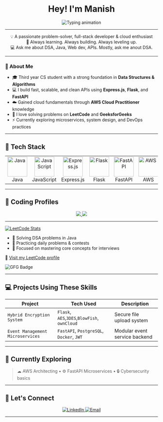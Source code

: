 <h1 align="center">Hey! I'm Manish </h1>

<p align="center">
  <img src="https://readme-typing-svg.demolab.com?font=Fira+Code&size=24&pause=700&color=00ff99&center=true&width=400&lines=Java+%7C+DSA+%7C+FastAPI+%7C+AWS+%7C+Web+Dev" alt="Typing animation" />
</p>

---

<p align="center">
  💡 A passionate problem-solver, full-stack developer & cloud enthusiast <br>
  🧠 Always learning. Always building. Always leveling up.<br>
  💻 Ask me about DSA, Java, Web dev, APIs. Mostly, ask me anout DSA.
</p>

---

### 🚀 About Me

- 🎓 Third year CS student with a strong foundation in **Data Structures & Algorithms**
- 💻 I build fast, scalable, and clean APIs using **Express.js**, **Flask**, and **FastAPI**
- ☁️ Gained cloud fundamentals through **AWS Cloud Practitioner** knowledge
- 🧩 I love solving problems on **LeetCode** and **GeeksforGeeks**
- ⚡ Currently exploring microservices, system design, and DevOps practices



---

## 🚀 Tech Stack


<table align="center">
  <tr>
    <td align="center" width="96">
      <img src="https://techstack-generator.vercel.app/java-icon.svg" alt="Java" width="65" height="65" />
      <br>Java
    </td>
    <td align="center" width="96">
      <img src="https://techstack-generator.vercel.app/js-icon.svg" alt="JavaScript" width="65" height="65" />
      <br>JavaScript
    </td>
    <td align="center" width="96">
      <img src="https://techstack-generator.vercel.app/express-icon.svg" alt="Express.js" width="65" height="65" />
      <br>Express.js
    </td>
    <td align="center" width="96">
      <img src="https://upload.wikimedia.org/wikipedia/commons/8/88/Flask_logo.svg" alt="Flask" width="65" height="65" />
      <br>Flask
    </td>
    <td align="center" width="96">
      <img src="https://techicons.dev/icons/fastapi.svg" alt="FastAPI" width="65" height="65" />
      <br>FastAPI
    </td>
    <td align="center" width="96">
      <img src="https://techstack-generator.vercel.app/aws-icon.svg" alt="AWS" width="65" height="65" />
      <br>AWS
    </td>
    <td align="center" width="96">
      <img src="https://upload.wikimedia.org/wikipedia/commons/a/a4/Postgresql_elephant.svg" alt="PostgreSQL" width="65" height="65" />
      <br>PostgreSQL
    </td>
  </tr>
</table>




---

## 📘 Coding Profiles

<div align="center">
  <a href="https://leetcode.com/u/ManishGirishPatil/" target="_blank">
    <img src="https://img.shields.io/badge/LeetCode-%23007ACC.svg?&style=for-the-badge&logo=leetcode&logoColor=white" />

    
  </a>

  
  <a href="https://www.geeksforgeeks.org/user/itsmanhy69/" target="_blank">
    <img src="https://img.shields.io/badge/GeeksforGeeks-28a745?style=for-the-badge&logo=geeksforgeeks&logoColor=white" />
  </a>
</div>

---

[![LeetCode Stats](https://leetcard.jacoblin.cool/ManishGirishPatil?theme=dark&font=Arial&ext=contest)](https://leetcode.com/u/ManishGirishPatil/)

- 🔹 Solving DSA problems in Java
- 🔹 Practicing daily problems & contests
- 🔹 Focused on mastering core concepts for interviews

🔗 [Visit my LeetCode profile](https://leetcode.com/u/ManishGirishPatil/)


![GFG Badge](https://img.shields.io/badge/GeeksforGeeks-Active%20User-green?logo=geeksforgeeks&style=flat)

---

## 💻 Projects Using These Skills

| Project | Tech Used | Description |
|--------|------------|-------------|
| `Hybrid Encryption System` | `Flask`, `AES`,`3DES`,`BlowFish`, `ownCloud` | Secure file upload system |
| `Event Management Microservices` | `FastAPI`, `PostgreSQL`, `Docker`, `JWT` | Modular event service backend |

---

## 🎯 Currently Exploring

> ☁ AWS Architecting • ⚙️ FastAPI Microservices • 🔒 Cybersecurity basics

---

## 🔗 Let's Connect

<p align="center">
  <a href="https://www.linkedin.com/in/your-link/" target="_blank">
    <img alt="LinkedIn" src="https://img.shields.io/badge/LinkedIn-blue?style=for-the-badge&logo=linkedin&logoColor=white"/>
  </a>
  <a href="mailto:your.email@example.com">
    <img alt="Email" src="https://img.shields.io/badge/Email-D14836?style=for-the-badge&logo=gmail&logoColor=white"/>
  </a>
</p>

<!--
**Mana004/Mana004** is a ✨ _special_ ✨ repository because its `README.md` (this file) appears on your GitHub profile.

Here are some ideas to get you started:

- 🔭 I’m currently working on ...
- 🌱 I’m currently learning ...
- 👯 I’m looking to collaborate on ...
- 🤔 I’m looking for help with ...
- 💬 Ask me about ...
- 📫 How to reach me: ...
- 😄 Pronouns: ...
- ⚡ Fun fact: ...
-->


---


